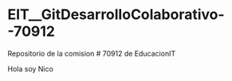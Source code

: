 # EIT__GitDesarrolloColaborativo--70912
Repositorio de la comision # 70912 de EducacionIT

Hola soy Nico
